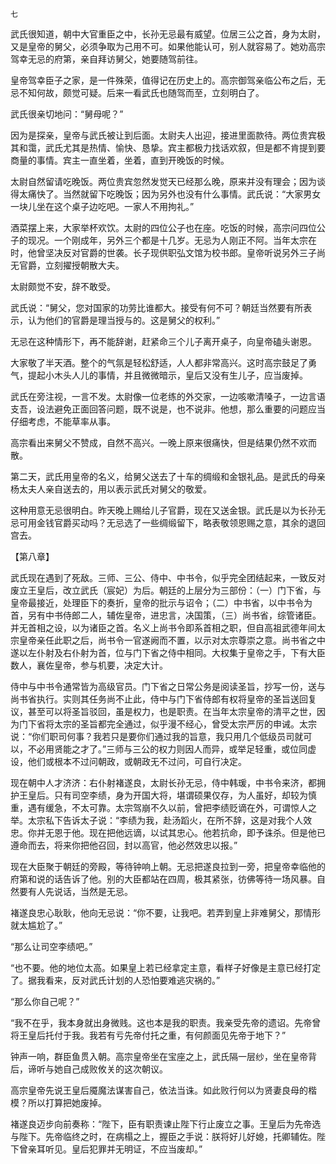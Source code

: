     七 

   武氏很知道，朝中大官重臣之中，长孙无忌最有威望。位居三公之首，身为太尉，又是皇帝的舅父，必须争取为己用不可。如果他能认可，别人就容易了。她劝高宗驾幸无忌的府第，亲自拜访舅父，她要随驾前往。

   皇帝驾幸臣子之家，是一件殊荣，值得记在历史上的。高宗御驾亲临公布之后，无忌不知何故，颇觉可疑。后来一看武氏也随驾而至，立刻明白了。

   武氏很亲切地问：“舅母呢？”

   因为是探亲，皇帝与武氏被让到后面。太尉夫人出迎，接进里面款待。两位贵宾极其和霭，武氏尤其是热情、愉快、恳挚。宾主都极力找话欢叙，但是都不肯提到要商量的事情。宾主一直坐着，坐着，直到开晚饭的时候。

   太尉自然留请吃晚饭。两位贵宾忽然发觉天已经那么晚，原来并没有理会；因为谈得太痛快了。当然就留下吃晚饭；因为另外也没有什么事情。武氏说：“大家男女一块儿坐在这个桌子边吃吧。一家人不用拘礼。”

   酒菜摆上来，大家举杯欢饮。太尉的四位公子也在座。吃饭的时候，高宗问四位公子的现况。一个刚成年，另外三个都是十几岁。无忌为人刚正不阿。当年太宗在时，他曾坚决反对官爵的世袭。长子现供职弘文馆为校书郎。皇帝听说另外三子尚无官爵，立刻擢授朝散大夫。

   太尉颇觉不安，辞不敢受。

   武氏说：“舅父，您对国家的功劳比谁都大。接受有何不可？朝廷当然要有所表示，认为他们的官爵是理当授与的。这是舅父的权利。”

   无忌在这种情形下，再不能辞谢，赶紧命三个儿子离开桌子，向皇帝磕头谢恩。

   大家敬了半天酒。整个的气氛是轻松舒适，人人都非常高兴。这时高宗鼓足了勇气，提起小木头人儿的事情，并且微微暗示，皇后又没有生儿子，应当废掉。

   武氏在旁注视，一言不发。太尉像一位老练的外交家，一边咳嗽清嗓子，一边言语支吾，设法避免正面回答问题，既不说是，也不说非。他想，那么重要的问题应当仔细考虑，不能草率从事。

   高宗看出来舅父不赞成，自然不高兴。一晚上原来很痛快，但是结果仍然不欢而散。

   第二天，武氏用皇帝的名义，给舅父送去了十车的绸缎和金银礼品。是武氏的母亲杨太夫人亲自送去的，用以表示武氏对舅父的敬爱。

   这种用意无忌很明白。昨天晚上赐给儿子官爵，现在又送金银。武氏是以为长孙无忌可用金钱官爵买动吗？无忌选了一些绸缎留下，略表敬领恩赐之意，其余的退回宫去。

   【第八章】

   武氏现在遇到了死敌。三师、三公、侍中、中书令，似乎完全团结起来，一致反对废立王皇后，改立武氏（宸妃）为后。朝廷的上层分为三部份：（一）门下省，与皇帝最接近，处理臣下的奏折，皇帝的批示与诏令；（二）中书省，以中书令为首，另有中书侍郎二人，辅佐皇帝，进忠言，决国策，（三）尚书省，综管诸臣。并无首相之设，以为诸臣之首。名义上尚书令即系首相之职，但自高祖武德年间太宗皇帝亲任此职之后，尚书令一官遂阙而不置，以示对太宗尊崇之意。尚书省之中遂以左仆射及右仆射为首，位与门下省之侍中相同。大权集于皇帝之手，下有大臣数人，襄佐皇帝，参与机要，决定大计。

   侍中与中书令通常皆为高级官员。门下省之日常公务是阅读圣旨，抄写一份，送与尚书省执行。实则其任务尚不止此，侍中与门下省侍郎有权将皇帝的圣旨送回复议，甚至可以将圣旨驳回，虽是权力，也是职责。在当年太宗皇帝的清平之世，因为门下省将太宗的圣旨都完全通过，似乎漫不经心，曾受太宗严厉的申诫。太宗说：“你们职司何事？我若只是要你们通过我的旨意，我只用几个低级员司就可以，不必用贤能之才了。”三师与三公的权力则因人而异，或举足轻重，或位同虚设，他们或根本不过问朝政，或朝政无不过问，可自行决定。

   现在朝中人才济济：右仆射褚遂良，太尉长孙无忌，侍中韩瑗，中书令来济，都拥护王皇后。只有司空李绩，身为开国大将，堪谓硕果仅存，为人虽好，却较为慎重，遇有缓急，不太可靠。太宗驾崩不久以前，曾把李绩贬谪在外，可谓惊人之举。太宗私下告诉太子说：“李绩为我，赴汤蹈火，在所不辞，这是对我个人效忠。你并无恩于他。现在把他远谪，以试其忠心。他若抗命，即予诛杀。但是他已遵命而去，将来你把他召回，封以高官，他必然效忠以报。”

   现在大臣聚于朝廷的旁殿，等待钟响上朝。无忌把遂良拉到一旁，把皇帝幸临他的府第和说的话告诉了他。别的大臣都站在四周，极其紧张，彷佛等待一场风暴。自然要有人先说话，当然是无忌。

   褚遂良忠心耿耿，他向无忌说：“你不要，让我吧。若弄到皇上非难舅父，那情形就太尴尬了。”

   “那么让司空李绩吧。”

   “也不要。他的地位太高。如果皇上若已经拿定主意，看样子好像是主意已经打定了。据我看来，反对武氏计划的人恐怕要难逃灾祸的。”

   “那么你自己呢？”

   “我不在乎，我本身就出身微贱。这也本是我的职责。我亲受先帝的遗诏。先帝曾将王皇后托付于我。我若有亏先帝付托之重，有何颜面见先帝于地下？”

   钟声一响，群臣鱼贯入朝。高宗皇帝坐在宝座之上，武氏隔一层纱，坐在皇帝背后，谛听与她自己成败攸关的这次朝议。

   高宗皇帝先说王皇后魇魔法谋害自己，依法当诛。如此败行何以为贤妻良母的楷模？所以打算把她废掉。

   褚遂良迈步向前奏称：“陛下，臣有职责谏止陛下行止废立之事。王皇后为先帝选与陛下。先帝临终之时，在病榻之上，握臣之手说：朕将好儿好媳，托卿辅佐。陛下曾亲耳听见。皇后犯罪并无明证，不应当废却。”

